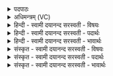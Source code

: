 <details><summary>पदपाठः</summary>

कृष्णः॑। अ॒सि॒। आ॒ख॒रे॒ष्ठः। आ॒ख॒रे॒स्थ इत्या॑खरे॒ऽस्थः। अ॒ग्नये॑। त्वा॒। जुष्ट॑म्। प्र। उ॒क्षा॒मि॒। वेदिः॑। अ॒सि॒। ब॒र्हिषे॑। त्वा॒। जुष्टा॑म्। प्र। उ॒क्षा॒मि॒। ब॒र्हिः। अ॒सि॒। स्रु॒ग्भ्य इति स्रु॒क्ऽभ्यः। त्वा॒। जुष्ट॑म्। प्र। उ॒क्षा॒मि॒। १।
</details>

<details><summary>अधिमन्त्रम् (VC)</summary>

- यज्ञो देवता
- परमेष्ठी प्रजापतिर्ऋषिः
- निचृत् पङ्क्तिः
- पञ्चमः
</details>

<details><summary>हिन्दी - स्वामी दयानन्द सरस्वती  - विषयः</summary>

अब दूसरे अध्याय में परमेश्वर ने उन विद्याओं की सिद्धि करने के लिये विशेष विद्याओं का प्रकाश किया है कि जो-जो प्रथम अध्याय में प्राणियों के सुख के लिये प्रकाशित की हैं। उन में से वेद आदि पदार्थों के बनाने को हस्तक्रियाओं के सहित विद्याओं के प्रकार प्रकाशित किये हैं, उन में से प्रथम मन्त्र में यज्ञ सिद्ध करने के लिये साधन अर्थात् उनकी सिद्धि के निमित्त कहे हैं।
</details>

<details><summary>हिन्दी - स्वामी दयानन्द सरस्वती  - पदार्थः</summary>

पदार्थान्वयभाषाः -  जिस कारण यह यज्ञ (आखरेष्ठः) वेदी की रचना से खुदे हुए स्थान में स्थिर होकर (कृष्णः) भौतिक अग्नि से छिन्न अर्थात् सूक्ष्मरूप और पवन के गुणों से आकर्षण को प्राप्त (असि) होता है, इससे मैं (अग्नये) भौतिक अग्नि के बीच में हवन करने के लिये (जुष्टम्) प्रीति के साथ शुद्ध किये हुए (त्वा) उस यज्ञ अर्थात् होम की सामग्री को (प्रोक्षामि) घी आदि पदार्थों से सींचकर शुद्ध करता हूँ और जिस कारण यह (वेदिः) वेदी अन्तरिक्ष में स्थित (असि) होती है, इससे मैं (बर्हिषे) होम किये हुए पदार्थों को अन्तरिक्ष में पहुँचाने के लिये (जुष्टाम्) प्रीति से सम्पादन की हुई (त्वा) उस वेदि को (प्रोक्षामि) अच्छे प्रकार घी आदि पदार्थों से सींचता हूँ तथा जिस कारण यह (बर्हिः) जल अन्तरिक्ष में स्थिर होकर पदार्थों की शुद्धि करानेवाला (असि) होता है, इससे (त्वा) उसकी शुद्धि के लिये जो कि शुद्ध किया हुआ (जुष्टम्) पुष्टि आदि गुणों को उत्पन्न करनेहारा हवि है, उसको मैं (स्रुग्भ्यः) स्रुवा आदि साधनों से अग्नि में डालने के लिये (प्रोक्षामि) शुद्ध करता हूँ ॥१॥
</details>

<details><summary>हिन्दी - स्वामी दयानन्द सरस्वती  - भावार्थः</summary>

भावार्थभाषाः -  ईश्वर उपदेश करता है कि सब मनुष्यों को वेदी बनाकर और पात्र आदि होम की सामग्री ले के उस हवि को अच्छी प्रकार शुद्ध कर तथा अग्नि में होम कर के किया हुआ यज्ञ वर्षा के शुद्ध जल से सब ओषधियों को पुष्ट करता है, उस यज्ञ के अनुष्ठान से सब प्राणियों को नित्य सुख देना मनुष्यों का परम धर्म है ॥१॥
</details>

<details><summary>संस्कृत - स्वामी दयानन्द सरस्वती  - विषयः</summary>

तत्रादौ वेद्यादिरचनमुपदिश्यते ॥
</details>

<details><summary>संस्कृत - स्वामी दयानन्द सरस्वती  - पदार्थः</summary>

पदार्थान्वयभाषाः -  यतोऽयं यज्ञ आखरेष्ठः कृष्णो[ऽसि] भवति तस्मात् त्वा तमहमग्नये जुष्टं प्रोक्षामि। यत इयं वेदिरन्तरिक्षस्थासि भवति, तस्मादहं त्वा तामिमां बर्हिषे जुष्टां प्रोक्षामि। यत इदं बर्हिरुदकमन्तरिक्षस्थं सच्छुद्धिकारि [असि] भवति, तस्मात् त्वा तच्छोधितं जुष्टं हविः स्रुग्भ्योऽहं प्रोक्षामि ॥१॥
</details>

<details><summary>संस्कृत - स्वामी दयानन्द सरस्वती  - भावार्थः</summary>

भावार्थभाषाः -  ईश्वर उपदिशति सर्वैर्मनुष्यैर्वेदिं रचयित्वा पात्रादिसामग्रीं गृहीत्वा सम्यक् शोधयित्वा तद्धविरग्नौ हुत्वा कृतो यज्ञः शुद्धेन वृष्टिजलेन सर्वा ओषधीः पोषयति। तेन सर्वे प्राणिनो नित्यं सुखयितव्या इति ॥१॥
</details>
